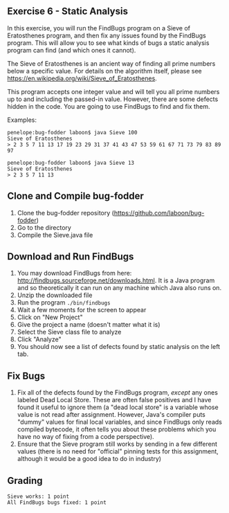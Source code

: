 ## Exercise 6 - Static Analysis

In this exercise, you will run the FindBugs program on a Sieve of Eratosthenes program, and then fix any issues found by the FindBugs program.  This will allow you to see what kinds of bugs a static analysis program can find (and which ones it cannot).

The Sieve of Eratosthenes is an ancient way of finding all prime numbers below a specific value.  For details on the algorithm itself, please see https://en.wikipedia.org/wiki/Sieve_of_Eratosthenes.

This program accepts one integer value and will tell you all prime numbers up to and including the passed-in value.  However, there are some defects hidden in the code.  You are going to use FindBugs to find and fix them.

Examples:

```
penelope:bug-fodder laboon$ java Sieve 100
Sieve of Eratosthenes
> 2 3 5 7 11 13 17 19 23 29 31 37 41 43 47 53 59 61 67 71 73 79 83 89 97

penelope:bug-fodder laboon$ java Sieve 13
Sieve of Eratosthenes
> 2 3 5 7 11 13
```

## Clone and Compile bug-fodder

1. Clone the bug-fodder repository (https://github.com/laboon/bug-fodder)
2. Go to the directory
3. Compile the Sieve.java file 

## Download and Run FindBugs

1. You may download FindBugs from here: http://findbugs.sourceforge.net/downloads.html.  It is a Java program and so theoretically it can run on any machine which Java also runs on.
2. Unzip the downloaded file
3. Run the program `./bin/findbugs`
4. Wait a few moments for the screen to appear
5. Click on "New Project"
6. Give the project a name (doesn't matter what it is)
7. Select the Sieve class file to analyze
8. Click "Analyze"
9. You should now see a list of defects found by static analysis on the left tab.  

## Fix Bugs

1. Fix all of the defects found by the FindBugs program, _except_ any ones labeled Dead Local Store.  These are often false positives and I have found it useful to ignore them (a "dead local store" is a variable whose value is not read after assignment.  However, Java's compiler puts "dummy" values for final local variables, and since FindBugs only reads compiled bytecode, it often tells you about these problems which you have no way of fixing from a code perspective).
2. Ensure that the Sieve program still works by sending in a few different values (there is no need for "official" pinning tests for this assignment, although it would be a good idea to do in industry)

## Grading

```
Sieve works: 1 point
All FindBugs bugs fixed: 1 point
```